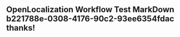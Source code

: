 <properties
ms.topic="hero-topic"
ms.test1="hero-topic"
ms.test2="test"/>

## OpenLocalization Workflow Test MarkDown b221788e-0308-4176-90c2-93ee6354fdac thanks!
